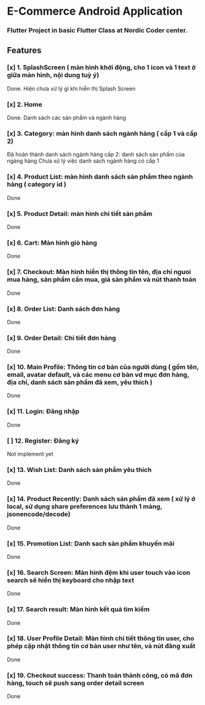 # E-Commerce Android Application

### Flutter Project in basic Flutter Class at Nordic Coder center.

## Features

### [x] 1. SplashScreen ( màn hình khởi động, cho 1 icon và 1 text ở giữa màn hình, nội dung tuỳ ý)

Done. Hiện chưa xử lý gì khi hiển thị Splash Screen

### [x] 2. Home

Done.
Danh sách các sản phẩm và ngành hàng

### [x] 3. Category: màn hình danh sách ngành hàng ( cấp 1 và cấp 2)

Đã hoàn thành danh sách ngành hàng cấp 2: danh sách sản phẩm của ngàng hàng
Chưa xử lý việc danh sách ngành hàng có cấp 1

### [x] 4. Product List: màn hình danh sách sản phẩm theo ngành hàng ( category id )

Done

### [x] 5. Product Detail: màn hình chi tiết sản phẩm

Done

### [x] 6. Cart: Màn hình giỏ hàng

Done

### [x] 7. Checkout: Màn hình hiển thị thông tin tên, địa chỉ nguoi mua hàng, sản phẩm cần mua, giá sản phẩm và nút thanh toán

Done

### [x] 8. Order List: Danh sách đơn hàng

Done

### [x] 9. Order Detail: Chi tiết đơn hàng

Done

### [x] 10. Main Profile: Thông tin cơ bản của người dùng ( gồm tên, email, avatar default, và các menu cơ bản vd mục đơn hàng, địa chỉ, danh sách sản phẩm đã xem, yêu thích )

Done

### [x] 11. Login: Đăng nhập

Done

### [ ] 12. Register: Đăng ký

Not implement yet

### [x] 13. Wish List: Danh sách sản phẩm yêu thích

Done

### [x] 14. Product Recently: Danh sách sản phẩm đã xem ( xử lý ở local, sử dụng share preferences lưu thành 1 mảng, jsonencode/decode)

Done

### [x] 15. Promotion List: Danh sach sản phẩm khuyến mãi

Done

### [x] 16. Search Screen: Màn hình đệm khi user touch vào icon search sẽ hiển thị keyboard cho nhập text

Done

### [x] 17. Search result: Màn hình kết quả tìm kiếm

Done

### [x] 18. User Profile Detail: Màn hình chi tiết thông tin user, cho phép cập nhật thông tin cơ bản user như tên, và nút đăng xuất

Done

### [x] 19. Checkout success: Thanh toán thành công, có mã đơn hàng, touch sẽ push sang order detail screen

Done
